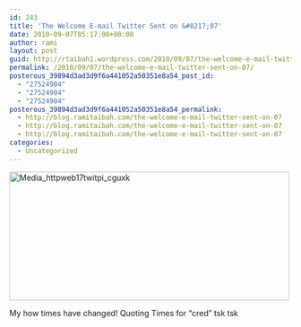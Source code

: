 ```yaml
---
id: 243
title: 'The Welcome E-mail Twitter Sent on &#8217;07'
date: 2010-09-07T05:17:00+00:00
author: rami
layout: post
guid: http://rtaibah1.wordpress.com/2010/09/07/the-welcome-e-mail-twitter-sent-on-07
permalink: /2010/09/07/the-welcome-e-mail-twitter-sent-on-07/
posterous_39894d3ad3d9f6a441052a50351e8a54_post_id:
  - "27524904"
  - "27524904"
  - "27524904"
posterous_39894d3ad3d9f6a441052a50351e8a54_permalink:
  - http://blog.ramitaibah.com/the-welcome-e-mail-twitter-sent-on-07
  - http://blog.ramitaibah.com/the-welcome-e-mail-twitter-sent-on-07
  - http://blog.ramitaibah.com/the-welcome-e-mail-twitter-sent-on-07
categories:
  - Uncategorized
---
```

<div class="posterous_bookmarklet_entry">
  <div class='p_embed p_image_embed'>
    <a href="http://139.59.20.41/wp-content/uploads/2011/12/media_httpweb17twitpi_cguxk-scaled1000.png"><img alt="Media_httpweb17twitpi_cguxk" height="230" src="http://139.59.20.41/wp-content/uploads/2011/12/media_httpweb17twitpi_cguxk-scaled1000.png?w=300" width="500" /></a>
  </div>
  
  <p />
  
  <p>
    My how times have changed! Quoting Times for &#8220;cred&#8221; tsk tsk
  </p>
</div>
